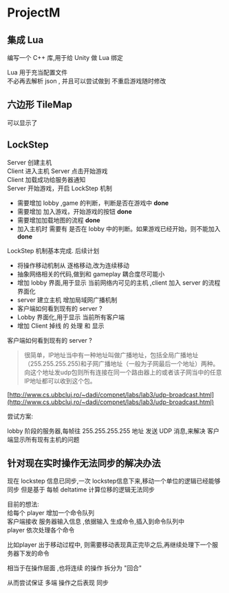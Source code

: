# ProjectM  

## 集成 Lua   

编写一个 C++ 库,用于给 Unity 做 Lua 绑定  

Lua 用于充当配置文件   
不必再去解析 json , 并且可以尝试做到 不重启游戏随时修改  

## 六边形 TileMap  

可以显示了

## LockStep   

Server 创建主机   
Client 进入主机
Server 点击开始游戏  
Client 加载成功给服务器通知   
Server 开始游戏，开启 LockStep 机制 

 - 需要增加  lobby ,game 的判断，判断是否在游戏中  **done**  
 - 需要增加 加入游戏，开始游戏的按钮  **done**  
 - 需要增加加载地图的流程   **done**
 - 加入主机时 需要有 是否在 lobby 中的判断。如果游戏已经开始，则不能加入  **done**   

LockStep 机制基本完成. 后续计划 


 - 将操作移动机制从 逐格移动,改为连续移动 
 - 抽象网络相关的代码,做到和 gameplay 耦合度尽可能小  
 - 增加 lobby 界面,用于显示 当前网络内可见的主机 ,client 加入 server 的流程界面化
 - server 建立主机 增加局域网广播机制  
 - 客户端如何看到现有的 server ?
 - Lobby 界面化,用于显示 当前所有客户端  
 - 增加 Client 掉线 的 处理 和 显示  



客户端如何看到现有的 server ?  
	

 >很简单，IP地址当中有一种地址叫做广播地址，包括全局广播地址（255.255.255.255)和子网广播地址（一般为子网最后一个地址）两种。向这个地址发udp包则所有连接在同一个路由器上的或者该子网当中的任意IP地址都可以收到这个包。  


[http://www.cs.ubbcluj.ro/~dadi/compnet/labs/lab3/udp-broadcast.html](http://www.cs.ubbcluj.ro/~dadi/compnet/labs/lab3/udp-broadcast.html)  

尝试方案: 

lobby 阶段的服务器,每帧往 255.255.255.255 地址 发送  UDP 消息,来解决 客户端显示所有现有主机的问题   


## 针对现在实时操作无法同步的解决办法

现在 lockstep 信息已同步,一次 lockstep信息下来,移动一个单位的逻辑已经能够同步 
但是基于 每帧 deltatime 计算位移的逻辑无法同步

目前的想法:  
给每个 player 增加一个命令队列   
客户端接收 服务器输入信息 ,依据输入 生成命令,插入到命令队列中  
player 依次处理各个命令 

比如player 出于移动过程中, 则需要移动表现真正完毕之后,再继续处理下一个服务器下发的命令  

相当于在操作层面 ,也将连续 的操作 拆分为 "回合" 

从而尝试保证  多端 操作之后表现  同步 








 
 


